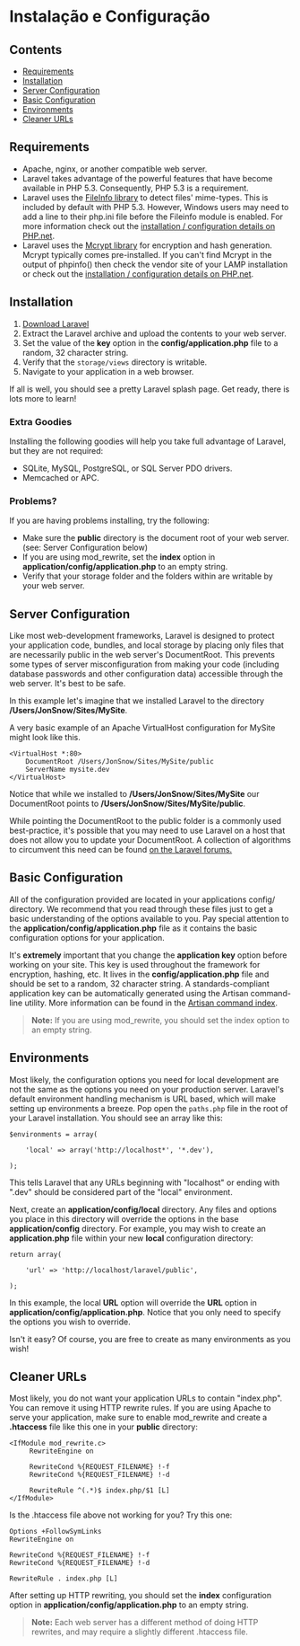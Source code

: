 # Instalação e Configuração

## Contents

- [Requirements](#requirements)
- [Installation](#installation)
- [Server Configuration](#server-configuration)
- [Basic Configuration](#basic-configuration)
- [Environments](#environments)
- [Cleaner URLs](#cleaner-urls)

<a name="requirements"></a>
## Requirements

- Apache, nginx, or another compatible web server.
- Laravel takes advantage of the powerful features that have become available in PHP 5.3. Consequently, PHP 5.3 is a requirement.
- Laravel uses the [FileInfo library](http://php.net/manual/en/book.fileinfo.php) to detect files' mime-types. This is included by default with PHP 5.3. However, Windows users may need to add a line to their php.ini file before the Fileinfo module is enabled. For more information check out the [installation / configuration details on PHP.net](http://php.net/manual/en/fileinfo.installation.php).
- Laravel uses the [Mcrypt library](http://php.net/manual/en/book.mcrypt.php) for encryption and hash generation. Mcrypt typically comes pre-installed. If you can't find Mcrypt in the output of phpinfo() then check the vendor site of your LAMP installation or check out the [installation / configuration details on PHP.net](http://php.net/manual/en/book.mcrypt.php).

<a name="installation"></a>
## Installation

1. [Download Laravel](http://laravel.com/download)
2. Extract the Laravel archive and upload the contents to your web server.
3. Set the value of the **key** option in the **config/application.php** file to a random, 32 character string.
4. Verify that the `storage/views` directory is writable.
5. Navigate to your application in a web browser.

If all is well, you should see a pretty Laravel splash page. Get ready, there is lots more to learn!

### Extra Goodies

Installing the following goodies will help you take full advantage of Laravel, but they are not required:

- SQLite, MySQL, PostgreSQL, or SQL Server PDO drivers.
- Memcached or APC.

### Problems?

If you are having problems installing, try the following:

- Make sure the **public** directory is the document root of your web server. (see: Server Configuration below)
- If you are using mod_rewrite, set the **index** option in **application/config/application.php** to an empty string.
- Verify that your storage folder and the folders within are writable by your web server.

<a name="server-configuration"></a>
## Server Configuration

Like most web-development frameworks, Laravel is designed to protect your application code, bundles, and local storage by placing only files that are necessarily public in the web server's DocumentRoot. This prevents some types of server misconfiguration from making your code (including database passwords and other configuration data) accessible through the web server. It's best to be safe. 

In this example let's imagine that we installed Laravel to the directory **/Users/JonSnow/Sites/MySite**.

A very basic example of an Apache VirtualHost configuration for MySite might look like this.

	<VirtualHost *:80>
		DocumentRoot /Users/JonSnow/Sites/MySite/public
		ServerName mysite.dev
	</VirtualHost>

Notice that while we installed to **/Users/JonSnow/Sites/MySite** our DocumentRoot points to **/Users/JonSnow/Sites/MySite/public**.

While pointing the DocumentRoot to the public folder is a commonly used best-practice, it's possible that you may need to use Laravel on a host that does not allow you to update your DocumentRoot. A collection of algorithms to circumvent this need can be found [on the Laravel forums.](http://forums.laravel.com/viewtopic.php?id=1258)

<a name="basic-configuration"></a>
## Basic Configuration

All of the configuration provided are located in your applications config/ directory. We recommend that you read through these files just to get a basic understanding of the options available to you. Pay special attention to the **application/config/application.php** file as it contains the basic configuration options for your application.

It's **extremely** important that you change the **application key** option before working on your site. This key is used throughout the framework for encryption, hashing, etc. It lives in the **config/application.php** file and should be set to a random, 32 character string. A standards-compliant application key can be automatically generated using the Artisan command-line utility.  More information can be found in the [Artisan command index](/docs/artisan/commands).

> **Note:** If you are using mod_rewrite, you should set the index option to an empty string.

<a name="environments"></a>
## Environments

Most likely, the configuration options you need for local development are not the same as the options you need on your production server. Laravel's default environment handling mechanism is URL based, which will make setting up environments a breeze. Pop open the `paths.php` file in the root of your Laravel installation. You should see an array like this:

	$environments = array(

		'local' => array('http://localhost*', '*.dev'),

	);

This tells Laravel that any URLs beginning with "localhost" or ending with ".dev" should be considered part of the "local" environment.

Next, create an **application/config/local** directory. Any files and options you place in this directory will override the options in the base **application/config** directory. For example, you may wish to create an **application.php** file within your new **local** configuration directory:

	return array(

		'url' => 'http://localhost/laravel/public',

	);

In this example, the local **URL** option will override the **URL** option in **application/config/application.php**. Notice that you only need to specify the options you wish to override.

Isn't it easy? Of course, you are free to create as many environments as you wish!

<a name="cleaner-urls"></a>
## Cleaner URLs

Most likely, you do not want your application URLs to contain "index.php". You can remove it using HTTP rewrite rules. If you are using Apache to serve your application, make sure to enable mod_rewrite and create a **.htaccess** file like this one in your **public** directory:

	<IfModule mod_rewrite.c>
	     RewriteEngine on

	     RewriteCond %{REQUEST_FILENAME} !-f
	     RewriteCond %{REQUEST_FILENAME} !-d

	     RewriteRule ^(.*)$ index.php/$1 [L]
	</IfModule>

Is the .htaccess file above not working for you? Try this one:

	Options +FollowSymLinks
	RewriteEngine on

	RewriteCond %{REQUEST_FILENAME} !-f
	RewriteCond %{REQUEST_FILENAME} !-d

	RewriteRule . index.php [L]

After setting up HTTP rewriting, you should set the **index** configuration option in **application/config/application.php** to an empty string.

> **Note:** Each web server has a different method of doing HTTP rewrites, and may require a slightly different .htaccess file.